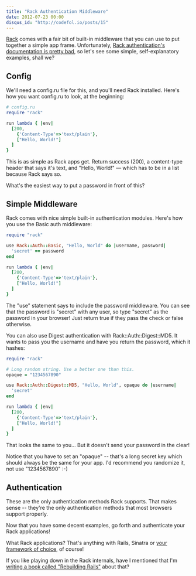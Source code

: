 ```yaml
---
title: "Rack Authentication Middleware"
date: 2012-07-23 00:00
disqus_id: "http://codefol.io/posts/15"
---
```

<a href="http://codefol.io/posts/What-is-Rack-A-Primer">Rack</a> comes with a fair bit of built-in middleware that you can use to put together a simple app frame. Unfortunately, <a href="http://rack.rubyforge.org/doc/Rack/Auth/Digest/MD5.html">Rack authentication's documentation is pretty bad</a>, so let's see some simple, self-explanatory examples, shall we?

## Config

We'll need a config.ru file for this, and you'll need Rack installed. Here's how you want config.ru to look, at the beginning:

```ruby
# config.ru
require "rack"

run lambda { |env|
  [200,
    {'Content-Type'=>'text/plain'},
    ["Hello, World!"]
  ]
}
```

This is as simple as Rack apps get. Return success (200), a content-type header that says it's text, and "Hello, World!" &mdash; which has to be in a list because Rack says so.

What's the easiest way to put a password in front of this?

## Simple Middleware

Rack comes with nice simple built-in authentication modules. Here's how you use the Basic auth middleware:

```ruby
require "rack"

use Rack::Auth::Basic, "Hello, World" do |username, password|
  'secret' == password
end

run lambda { |env|
  [200,
    {'Content-Type'=>'text/plain'},
    ["Hello, World!"]
  ]
}
```

The "use" statement says to include the password middleware. You can see that the password is "secret" with any user, so type "secret" as the password in your browser! Just return true if they pass the check or false otherwise.

You can also use Digest authentication with Rack::Auth::Digest::MD5. It wants to pass you the username and have you return the password, which it hashes:

```ruby
require "rack"

# Long random string. Use a better one than this.
opaque = "1234567890"

use Rack::Auth::Digest::MD5, "Hello, World", opaque do |username|
  'secret'
end

run lambda { |env|
  [200,
    {'Content-Type'=>'text/plain'},
    ["Hello, World!"]
  ]
}
```

That looks the same to you... But it doesn't send your password in the clear!

Notice that you have to set an "opaque" -- that's a long secret key which should always be the same for your app. I'd recommend you randomize it, not use "1234567890" :-)

## Authentication

These are the only authentication methods Rack supports. That makes sense -- they're the only authentication methods that most browsers support properly.

Now that you have some decent examples, go forth and authenticate your Rack applications!

What Rack applications? That's anything with Rails, Sinatra or <a href="http://rebuilding-rails.com">your framework of choice</a>, of course!

If you like playing down in the Rack internals, have I mentioned that I'm <a href="http://rebuilding-rails.com">writing a book called "Rebuilding Rails"</a> about that?

